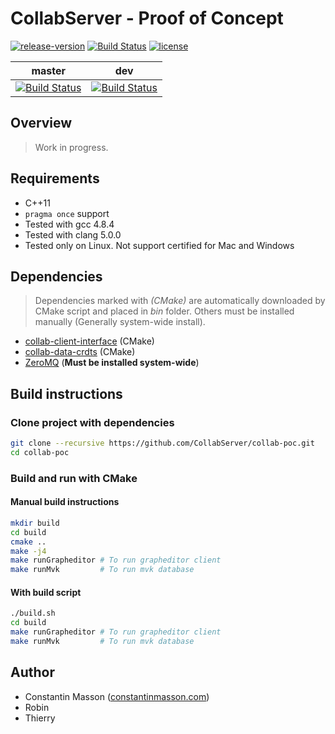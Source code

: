 # CollabServer - Proof of Concept

[![release-version](https://img.shields.io/badge/release-no--release-red.svg)]()
[![Build Status](https://travis-ci.org/CollabServer/collab-example-poc.svg?branch=master)](https://travis-ci.org/CollabServer/collab-example-poc)
[![license](https://img.shields.io/badge/license-LGPLv3.0-blue.svg)](https://github.com/CollabServer/collab-example-poc/blob/dev/LICENSE.txt)

| master | dev |
| :-----: | :----: |
| [![Build Status](https://travis-ci.org/CollabServer/collab-example-poc.svg?branch=master)](https://travis-ci.org/CollabServer/collab-example-poc) | [![Build Status](https://travis-ci.org/CollabServer/collab-example-poc.svg?branch=dev)](https://travis-ci.org/CollabServer/collab-example-poc) |


## Overview
> Work in progress.


## Requirements
- C++11
- `pragma once` support
- Tested with gcc 4.8.4
- Tested with clang 5.0.0
- Tested only on Linux. Not support certified for Mac and Windows


## Dependencies
> Dependencies marked with *(CMake)* are automatically downloaded by CMake
> script and placed in *bin* folder.
> Others must be installed manually (Generally system-wide install).
- [collab-client-interface](https://github.com/CollabServer/collab-client-interface.git) (CMake)
- [collab-data-crdts](https://github.com/CollabServer/collab-data-crdts.git) (CMake)
- [ZeroMQ](http://zeromq.org/) (**Must be installed system-wide**)


## Build instructions

### Clone project with dependencies
```bash
git clone --recursive https://github.com/CollabServer/collab-poc.git
cd collab-poc
```

### Build and run with CMake
#### Manual build instructions
```bash
mkdir build
cd build
cmake ..
make -j4
make runGrapheditor # To run grapheditor client
make runMvk         # To run mvk database
```

#### With build script
```bash
./build.sh
cd build
make runGrapheditor # To run grapheditor client
make runMvk         # To run mvk database
```


## Author
- Constantin Masson ([constantinmasson.com](http://constantinmasson.com/))
- Robin
- Thierry
